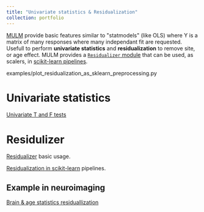 ```yaml
---
title: "Univariate statistics & Residualization"
collection: portfolio
---
```


[MULM](https://github.com/neurospin/pylearn-mulm/) provide basic features similar to "statmodels" (like OLS) where Y is a matrix of many responses where many independant fit are requested. Usefull to perform **univariate statistics** and **residualization** to remove site, or age effect. MULM provides a [`Residualizer` module](https://neurospin.github.io/pylearn-mulm/auto_gallery/plot_residualizer.html#sphx-glr-auto-gallery-plot-residualizer-py) that can be used, as scalers, in [scikit-learn pipelines](https://neurospin.github.io/pylearn-mulm/auto_gallery/plot_residualization_as_sklearn_preprocessing.html#sphx-glr-auto-gallery-plot-residualization-as-sklearn-preprocessing-py).

examples/plot_residualization_as_sklearn_preprocessing.py

# Univariate statistics

[Univariate T and F tests](https://neurospin.github.io/pylearn-mulm/auto_gallery/plot_univariate_t_and_f_tests.html#sphx-glr-auto-gallery-plot-univariate-t-and-f-tests-py)

# Residulizer

[Residualizer](https://neurospin.github.io/pylearn-mulm/auto_gallery/plot_residualizer.html#sphx-glr-auto-gallery-plot-residualizer-py) basic usage.

[Residualization in scikit-learn](https://neurospin.github.io/pylearn-mulm/auto_gallery/plot_residualization_as_sklearn_preprocessing.html#sphx-glr-auto-gallery-plot-residualization-as-sklearn-preprocessing-py) pipelines.

## Example in neuroimaging

[Brain & age statistics residuallization](https://neurospin.github.io/pylearn-mulm/auto_gallery/plot_brain_age_sex_statistics_residualization.html#sphx-glr-auto-gallery-plot-brain-age-sex-statistics-residualization-py)
